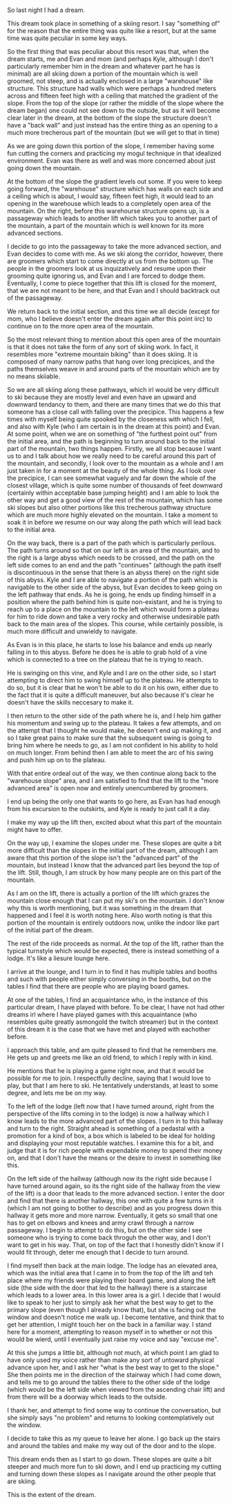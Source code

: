 So last night I had a dream.

This dream took place in something of a skiing resort. I say "something of" for
the reason that the entire thing was quite like a resort, but at the same time
was quite peculiar in some key ways.

So the first thing that was peculiar about this resort was that, when the dream
starts, me and Evan and mom (and perhaps Kyle, although I don't particularly
remember him in the dream and whatever part he has is minimal) are all skiing
down a portion of the mountain which is well groomed, not steep, and is
actually enclosed in a large "warehouse" like structure. This structure had
walls which were perhaps a hundred meters across and fifteen feet high with a
ceiling that matched the gradient of the slope. From the top of the slope (or
rather the middle of the slope where the dream began) one could not see down to
the outside, but as it will become clear later in the dream, at the bottom of
the slope the structure doesn't have a "back wall" and just instead has the
entire thing as an opening to a much more trecherous part of the mountain (but
we will get to that in time)

As we are going down this portion of the slope, I remember having some fun
cutting the corners and practicing my mogul technique in that idealized
environment. Evan was there as well and was more concerned about just going
down the mountain.

At the bottom of the slope the gradient levels out some. If you were to keep
going forward, the "warehouse" structure which has walls on each side and a
ceiling which is about, I would say, fifteen feet high, it would lead to an
opening in the warehouse which leads to a completely open area of the mountain.
On the right, before this warehourse structure opens up, is a passageway which
leads to another lift which takes you to another part of the mountain, a part
of the mountain which is well known for its more advanced sections.

I decide to go into the passageway to take the more advanced section, and Evan
decides to come with me. As we ski along the corridor, however, there are
groomers which start to come directly at us from the bottom up. The people in
the groomers look at us inquizatively and resume upon their grooming quite
ignoring us, and Evan and I are forced to dodge them. Eventually, I come to
piece together that this lift is closed for the moment, that we are not meant
to be here, and that Evan and I should backtrack out of the passageway.

We return back to the initial section, and this time we all decide (except for
mom, who I believe doesn't enter the dream again after this point iirc) to
continue on to the more open area of the mountain.

So the most relevant thing to mention about this open area of the mountain is
that it does not take the form of any sort of skiing work. In fact, it
resembles more "extreme mountain biking" than it does skiing. It is composed of
many narrow paths that hang over long precipices, and the paths themselves
weave in and around parts of the mountain which are by no means skiiable.

So we are all skiing along these pathways, which irl would be very difficult to
ski because they are mostly level and even have an upward and downward tendancy
to them, and there are many times that we do this that someone has a close call
with falling over the precipice. This happens a few times with myself being
quite spooked by the closeness with which I fell, and also with Kyle (who I am
certain is in the dream at this point) and Evan. At some point, when we are on
something of "the furthest point out" from the initial area, and the path is
beginning to turn around back to the initial part of the mountain, two things
happen. Firstly, we all stop because I want us to and I talk about how we
really need to be careful around this part of the mountain, and secondly, I
look over to the mountain as a whole and I am just taken in for a moment at the
beauty of the whole thing. As I look over the precipice, I can see somewhat
vaguely and far down the whole of the closest village, which is quite some
number of thousands of feet downward (certainly within acceptable base jumping
height) and I am able to look the other way and get a good view of the rest of
the mountain, which has some ski slopes but also other portions like this
trecherous pathway structure which are much more highly elevated on the
mountain. I take a moment to soak it in before we resume on our way along the
path which will lead back to the initial area.

On the way back, there is a part of the path which is particularly perilous.
The path turns around so that on our left is an area of the mountain, and to
the right is a large abyss which needs to be crossed, and the path on the left
side comes to an end and the path "continues" (although the path itself is
discontinuous in the sense that there is an abyss there) on the right side of
this abyss. Kyle and I are able to navigate a portion of the path which is
navigable to the other side of the abyss, but Evan decides to keep going on the
left pathway that ends. As he is going, he ends up finding himself in a
position where the path behind him is quite non-existant, and he is trying to
reach up to a place on the mountain to the left which would form a plateau for
him to ride down and take a very rocky and otherwise undesirable path back to
the main area of the slopes. This course, while certainly possible, is much
more difficult and unwieldy to navigate.

As Evan is in this place, he starts to lose his balance and ends up nearly
falling in to this abyss. Before he does he is able to grab hold of a vine
which is connected to a tree on the plateau that he is trying to reach.

He is swinging on this vine, and Kyle and I are on the other side, so I start
attempting to direct him to swing himself up to the plateau. He attempts to do
so, but it is clear that he won't be able to do it on his own, either due to
the fact that it is quite a difficult maneuver, but also because it's clear he
doesn't have the skills neccesary to make it.

I then return to the other side of the path where he is, and I help him gather
his momentum and swing up to the plateau. It takes a few attempts, and on the
attempt that I thought he would make, he doesn't end up making it, and so I
take great pains to make sure that the subsequent swing is going to bring him
where he needs to go, as I am not confident in his ability to hold on much
longer. From behind then I am able to meet the arc of his swing and push him up
on to the plateau.

With that entire ordeal out of the way, we then continue along back to the
"warehouse slope" area, and I am satisfied to find that the lift to the "more
advanced area" is open now and entirely unencumbered by groomers.

I end up being the only one that wants to go here, as Evan has had enough from
his excursion to the outskirts, and Kyle is ready to just call it a day.

I make my way up the lift then, excited about what this part of the mountain
might have to offer.

On the way up, I examine the slopes under me. These slopes are quite a bit more
difficult than the slopes in the initial part of the dream, although I am aware
that this portion of the slope isn't the "advanced part" of the mountain, but
instead I know that the advanced part lies beyond the top of the lift. Still,
though, I am struck by how many people are on this part of the mountain.

As I am on the lift, there is actually a portion of the lift which grazes the
mountain close enough that I can put my ski's on the mountain. I don't know why
this is worth mentioning, but it was something in the dream that happened and I
feel it is worth noting here. Also worth noting is that this portion of the
mountain is entirely outdoors now, unlike the indoor like part of the initial
part of the dream.

The rest of the ride proceeds as normal. At the top of the lift, rather than
the typical turnstyle which would be expected, there is instead something of a
lodge. It's like a liesure lounge here.

I arrive at the lounge, and I turn in to find it has multiple tables and booths
and such with people either simply conversing in the booths, but on the tables
I find that there are people who are playing board games.

At one of the tables, I find an acquaintance who, in the instance of this
particular dream, I have played with before. To be clear, I have not had other
dreams irl where I have played games with this acquaintance (who resembles
quite greatly asmongold the twitch streamer) but in the context of this dream
it is the case that we have met and played with eachother before.

I approach this table, and am quite pleased to find that he remembers me. He
gets up and greets me like an old friend, to which I reply with in kind.

He mentions that he is playing a game right now, and that it would be possible
for me to join. I respectfully decline, saying that I would love to play, but
that I am here to ski. He tentatively understands, at least to some degree, and
lets me be on my way.

To the left of the lodge (left now that I have turned around, right from the
perspective of the lifts coming in to the lodge) is now a hallway which I know
leads to the more advanced part of the slopes. I turn in to this hallway and
turn to the right. Straight ahead is something of a pedastal with a promotion
for a kind of box, a box which is labeled to be ideal for holding and
displaying your most reputable watches. I examine this for a bit, and judge
that it is for rich people with expendable money to spend their money on, and
that I don't have the means or the desire to invest in something like this.

On the left side of the hallway (although now its the right side because I have
turned around again, so its the right side of the hallway from the view of the
lift) is a door that leads to the more advanced section. I enter the door and
find that there is another hallway, this one with quite a few turns in it
(which I am not going to bother to describe) and as you progress down this
hallway it gets more and more narrow. Eventually, it gets so small that one has
to get on elbows and knees and army crawl through a narrow passageway. I begin
to attempt to do this, but on the other side I see someone who is trying to
come back throguh the other way, and I don't want to get in his way. That, on
top of the fact that I honestly didn't know if I would fit through, deter me
enough that I decide to turn around.

I find myself then back at the main lodge. The lodge has an elevated area,
which was the initial area that I came in to from the top of the lift and teh
place where my friends were playing their board game, and along the left side
(the side with the door that led to the hallway) there is a staircase which
leads to a lower area. In this lower area is a girl. I decide that I would like
to speak to her just to simply ask her what the best way to get to the primary
slope (even though I already know that), but she is facing out the window and
doesn't notice me walk up. I become tentative, and think that to get her
attention, I might touch her on the back in a familiar way. I stand here for a
moment, attempting to reason myself in to whether or not this would be wierd,
until I eventually just raise my voice and say "excuse me".

At this she jumps a little bit, although not much, at which point I am glad to
have only used my voice rather than make any sort of untoward physical advance
upon her, and I ask her "what is the best way to get to the slope." She then
points me in the direction of the stairway which I had come down, and tells me
to go around the tables there to the other side of the lodge (which would be
the left side when viewed from the ascending chair lift) and from there will be
a doorway which leads to the outside.

I thank her, and attempt to find some way to continue the conversation, but she
simply says "no problem" and returns to looking contemplatively out the window.

I decide to take this as my queue to leave her alone. I go back up the stairs
and around the tables and make my way out of the door and to the slope.

This dream ends then as I start to go down. These slopes are quite a bit
steeper and much more fun to ski down, and I end up practicing my cutting and
turning down these slopes as I navigate around the other people that are
skiing.

This is the extent of the dream.
